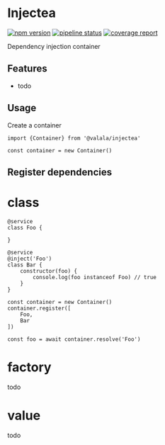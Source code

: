 # Injectea
[![npm version](https://img.shields.io/npm/v/@valala/injectea.svg)](https://www.npmjs.com/package/@valala/injectea)  [![pipeline status](https://gitlab.com/valala/injectea/badges/master/pipeline.svg)](https://gitlab.com/valala/injectea/commits/master) [![coverage report](https://gitlab.com/valala/injectea/badges/master/coverage.svg)](https://gitlab.com/valala/injectea/commits/master)

Dependency injection container

## Features
- todo

## Usage
Create a container
```
import {Container} from '@valala/injectea'

const container = new Container()
```

## Register dependencies
# class
```
@service
class Foo {

}

@service
@inject('Foo')
class Bar {
    constructor(foo) {
        console.log(foo instanceof Foo) // true
    }
}

const container = new Container()
container.register([
    Foo,
    Bar
])

const foo = await container.resolve('Foo')
```

# factory
todo

# value
todo
